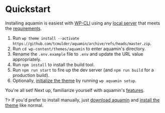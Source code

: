 # Quickstart

Installing aquamin is easiest with [WP-CLI](https://make.wordpress.org/cli/handbook/ ':target=_blank') using any [local server](https://wordpress.org/support/article/installing-wordpress-on-your-own-computer/ ':target=_blank') that meets the [requirements](/features/requirements).

1. Run <span style="letter-spacing:-0.03em">`wp theme install --activate https://github.com/tcmulder/aquamin/archive/refs/heads/master.zip`</span>.
2. Run `cd wp-content/themes/aquamin` to enter aquamin's directory.
3. Rename the `.env.example` file to `.env` and update the URL value appropriately.
4. Run `npm install` to install the build tool.
5. Run `npm run start` to fire up the dev server (and `npm run build` for a production build).
6. Optionally, [initialize the theme](/features/wp-cli#wp-aquamin-setup) by running `wp aquamin setup`.

You're all set! Next up, familiarize yourself with aquamin's [features](/features/).

?> If you'd prefer to install manually, just [download aquamin](https://github.com/tcmulder/aquamin/archive/refs/heads/master.zip ':download=download') and [install the theme](https://wordpress.org/support/article/using-themes/#adding-new-themes-using-the-administration-screens ':target=_blank') like normal.
